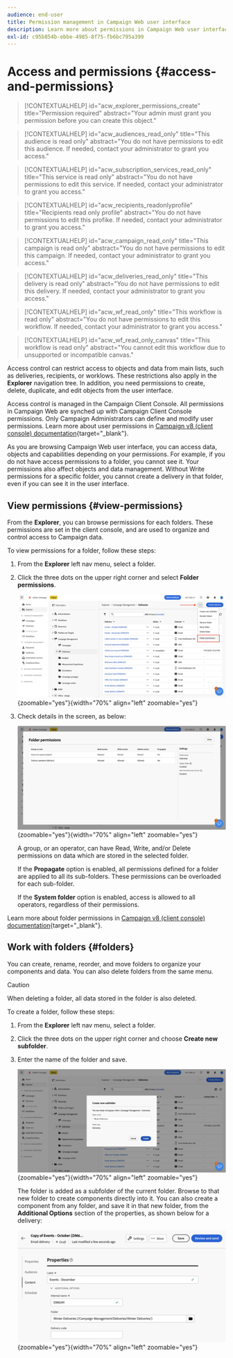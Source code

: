 ```yaml
---
audience: end-user
title: Permission management in Campaign Web user interface
description: Learn more about permissions in Campaign Web user interface
exl-id: c95b854b-ebbe-4985-8f75-fb6bc795a399
---
```

# Access and permissions {#access-and-permissions}

>[!CONTEXTUALHELP]
>id="acw_explorer_permissions_create"
>title="Permission required"
>abstract="Your admin must grant you permission before you can create this object."

>[!CONTEXTUALHELP]
>id="acw_audiences_read_only"
>title="This audience is read only"
>abstract="You do not have permissions to edit this audience. If needed, contact your administrator to grant you access."

>[!CONTEXTUALHELP]
>id="acw_subscription_services_read_only"
>title="This service is read only"
>abstract="You do not have permissions to edit this service. If needed, contact your administrator to grant you access."

>[!CONTEXTUALHELP]
>id="acw_recipients_readonlyprofile"
>title="Recipients read only profile"
>abstract="You do not have permissions to edit this profike. If needed, contact your administrator to grant you access."

>[!CONTEXTUALHELP]
>id="acw_campaign_read_only"
>title="This campaign is read only"
>abstract="You do not have permissions to edit this campaign. If needed, contact your administrator to grant you access."

>[!CONTEXTUALHELP]
>id="acw_deliveries_read_only"
>title="This delivery is read only"
>abstract="You do not have permissions to edit this delivery. If needed, contact your administrator to grant you access."


>[!CONTEXTUALHELP]
>id="acw_wf_read_only"
>title="This workflow is read only"
>abstract="You do not have permissions to edit this workflow. If needed, contact your administrator to grant you access."

>[!CONTEXTUALHELP]
>id="acw_wf_read_only_canvas"
>title="This workflow is read only"
>abstract="You cannot edit this workflow due to unsupported or incompatible canvas."

Access control can restrict access to objects and data from main lists, such as deliveries, recipients, or worklows. These restrictions also apply in the **Explorer** navigation tree. In addition, you need permissions to create, delete, duplicate, and edit objects from the user interface.

Access control is managed in the Campaign Client Console. All permissions in Campaign Web are synched up with Campaign Client Console permissions. Only Campaign Administrators can define and modify user permissions. Learn more about user permissions in [Campaign v8 (client console) documentation](https://experienceleague.adobe.com/docs/campaign/campaign-v8/admin/permissions/gs-permissions.html){target="_blank"}.

As you are browsing Campaign Web user interface, you can access data, objects and capabilities depending on your permissions. For example, if you do not have access permissions to a folder, you cannot see it. Your permissions also affect objects and data management. Without Write permissions for a specific folder, you cannot create a delivery in that folder, even if you can see it in the user interface.

## View permissions {#view-permissions}

From the **Explorer**, you can browse permissions for each folders. These permissions are set in the client console, and are used to organize and control access to Campaign data.

To view permissions for a folder, follow these steps:

1. From the **Explorer** left nav menu, select a folder.
1. Click the three dots on the upper right corner and select **Folder permissions**.

    ![](assets/permissions-view-menu.png){zoomable="yes"}{width="70%" align="left" zoomable="yes"}

1. Check details in the screen, as below:

    ![](assets/permissions-view-screen.png){zoomable="yes"}{width="70%" align="left" zoomable="yes"}

    A group, or an operator, can have Read, Write, and/or Delete permissions on data which are stored in the selected folder. 
    
    If the **Propagate** option is enabled, all permissions defined for a folder are applied to all its sub-folders. These permissions can be overloaded for each sub-folder.

    If the **System folder** option is enabled, access is allowed to all operators, regardless of their permissions.

Learn more about folder permissions in [Campaign v8 (client console) documentation](https://experienceleague.adobe.com/docs/campaign/campaign-v8/admin/permissions/folder-permissions.html){target="_blank"}.


## Work with folders {#folders}

You can create, rename, reorder, and move folders to organize your components and data. You can also delete folders from the same menu. 

>[!CAUTION]
>
>When deleting a folder, all data stored in the folder is also deleted.

To create a folder, follow these steps:

1. From the **Explorer** left nav menu, select a folder.
1. Click the three dots on the upper right corner and choose **Create new subfolder**.
1. Enter the name of the folder and save. 

    ![](assets/create-new-subfolder.png){zoomable="yes"}{width="70%" align="left" zoomable="yes"}

    The folder is added as a subfolder of the current folder. Browse to that new folder to create components directly into it. You can also create a component from any folder, and save it in that new folder, from the **Additional Options** section of the properties, as shown below for a delivery:

    ![](assets/delivery-properties-folder.png){zoomable="yes"}{width="70%" align="left" zoomable="yes"}
